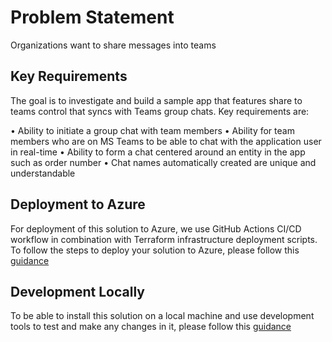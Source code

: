 # Problem Statement

Organizations want to share messages into teams

## Key Requirements

The goal is to investigate and build a sample app that features share to teams control that syncs with Teams group chats.
Key requirements are:

• Ability to initiate a group chat with team members
• Ability for team members who are on MS Teams to be able to chat with the application user in real-time
• Ability to form a chat centered around an entity in the app such as order number
• Chat names automatically created are unique and understandable

## Deployment to Azure

For deployment of this solution to Azure, we use GitHub Actions CI/CD workflow in combination with Terraform infrastructure deployment scripts.
To follow the steps to deploy your solution to Azure, please follow this [guidance](deploy/README.md)

## Development Locally

To be able to install this solution on a local machine and use development tools to test and make any changes in it, please follow this [guidance](src/sharetoteams/README.md)
